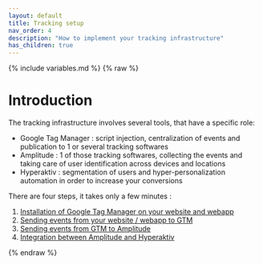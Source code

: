 ```yaml
---
layout: default
title: Tracking setup
nav_order: 4
description: "How to implement your tracking infrastructure"
has_children: true
---
```

{% include variables.md %}
{% raw %}

# Introduction

The tracking infrastructure involves several tools, that have a specific role: 
* Google Tag Manager : script injection, centralization of events and publication to 1 or several tracking softwares
* Amplitude : 1 of those tracking softwares, collecting the events and taking care of user identification across devices and locations
* Hyperaktiv : segmentation of users and hyper-personalization automation in order to increase your conversions

There are four steps, it takes only a few minutes :
1. [Installation of Google Tag Manager on your website and webapp](/pages/GTM_install)
2. [Sending events from your website / webapp to GTM](/pages/GTM_events)
3. [Sending events from GTM to Amplitude](/pages/GTM_Amplitude)
4. [Integration between Amplitude and Hyperaktiv](/pages/Amplitude_Hyperaktiv)

{% endraw %}

[Slack community]: https://join.slack.com/t/hyperaktivcommunity/shared_invite/zt-2gxxifo1f-N1lKn5~V32Hgvpx4~oi4IA
